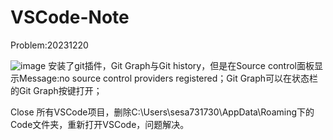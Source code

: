 # VSCode-Note

Problem:20231220

![image](https://github.com/qinftzn/VSCode-Note/assets/40766136/bba29c28-f65e-4622-9577-bb776d984ef3)
安装了git插件，Git Graph与Git history，但是在Source control面板显示Message:no source control providers registered；Git Graph可以在状态栏的Git Graph按键打开；

Close 所有VSCode项目，删除C:\Users\sesa731730\AppData\Roaming下的Code文件夹，重新打开VSCode，问题解决。

